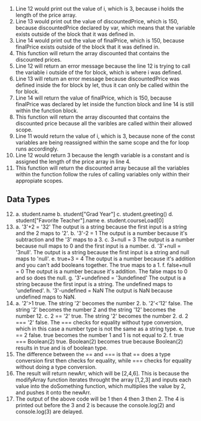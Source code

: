 1. Line 12 would print out the value of i, which is 3, because i holds the length of the price array. 
2. Line 13 would print out the value of discountedPrice, which is 150, because discountedPrice declared by var, which means that the variable exists outside of the block that it was defined in. 
3. Line 14 would print out the value of finalPrice, which is 150, because finalPrice exists outside of the block that it was defined in. 
4. This function will return the array discounted that contains the discounted prices. 
5. Line 12 will return an error message because the line 12 is trying to call the variable i outside of the for block, which is where i was defined. 
6. Line 13 will return an error message because discountedPrice was defined inside the for block by let, thus it can only be called within the for block. 
7. Line 14 will return the value of finalPrice, which is 150, because finalPrice was declared by let inside the function block and line 14 is still within the function block.  
8. This function will return the array discounted that contains the discounted price because all the varibles are called within their allowed scope.
9. Line 11 would return the value of i, which is 3, because none of the const variables are being reassigned within the same scope and the for loop runs accordingly. 
10. Line 12 would return 3 because the length variable is a constant and is assigned the length of the price array in line 4. 
11. This function will return the discounted array because all the variables within the function follow the rules of calling variables only within their appropiate scopes. 
## Data Types
12. 
    a. student.name
    b. student["Grad Year"]
    c. student.greeting()
    d. student["Favorite Teacher"].name
    e. student.courseLoad[0]
13. 
    a. '3'+2 = '32'
        The output is a string because the first input is a string and the 2 maps to '2'.
    b. '3'-2 = 1
        The output is a number because it's subtraction and the '3' maps to a 3.
    c. 3+null = 3
        The output is a number because null maps to 0 and the first input is a number.
    d. '3'+null = '3null'.
        The output is a string because the first input is a string and null maps to 'null'.
    e. true+3 = 4
        The output is a number because it's addition and you can't add booleans together. The true maps to a 1. 
    f. false+null = 0
        The output is a number because it's addition. The false maps to 0 and so does the null.
    g. '3'+undefined = '3undefined'
        The output is a string because the first input is a string. The undefined maps to 'undefined'.
    h. '3'-undefined = NaN
        The output is NaN because undefined maps to NaN. 
14. 
    a. '2'>1
        true. The string '2' becomes the number 2. 
    b. '2'<'12'
        false. The string '2' becomes the number 2 and the string '12' becomes the number 12.
    c. 2 == '2'
        true. The string '2' becomes the number 2. 
    d. 2 === '2'
        false. The === checks for equality without type conversion, which in this case a number type is not the same as a string type. 
    e. true == 2
        false. true becomes the number 1 and 1 is not equal to 2. 
    f. true === Boolean(2)
        true. Boolean(2) becomes true because Boolean(2) results in true and is of boolean type. 
15. The difference between the == and === is that == does a type conversion first then checks for equality, while === checks for equality without doing a type conversion. 
17. The result will return newArr, which will be [2,4,6]. This is because the modifyArray function iterates throught the array [1,2,3] and inputs each value into the doSomething function, which multiplies the value by 2, and pushes it onto the newArr.
19. The output of the above code will be 1 then 4 then 3 then 2. The 4 is printed out before the 3 and 2 is because the console.log(2) and console.log(3) are delayed.